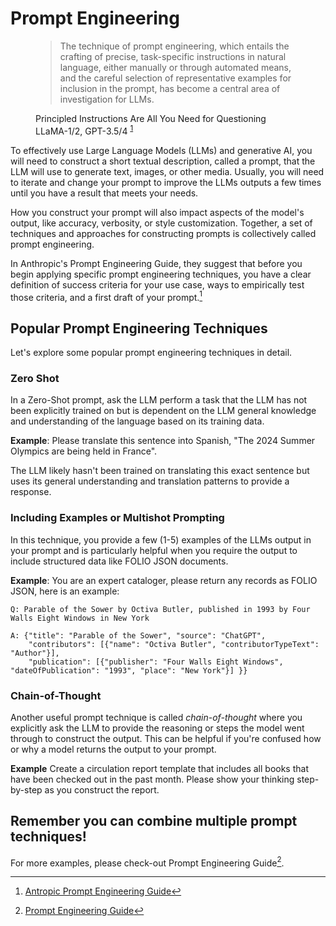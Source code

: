 # Prompt Engineering

<figure>
  <blockquote class="blockquote">
   The technique of prompt engineering, which entails the crafting of precise, 
   task-specific instructions in natural language, either manually or through 
   automated means, and the careful selection of representative examples for 
   inclusion in the prompt, has become a central area of investigation for LLMs.
  </blockquote>
  <figcaption class="blockquote-footer">
   Principled Instructions Are All You Need for Questioning LLaMA-1/2, GPT-3.5/4
   <sup id="fnref:PRINCIPLED"><a class="footnote-ref" href="#fn:PRINCIPLED">1</a></sup>
  </figcaption>
</figure>


To effectively use Large Language Models (LLMs) and generative AI, you will need to construct a short textual 
description, called a prompt, that the LLM will use to generate text, images, or 
other media. Usually, you will need to iterate and change your prompt to improve the LLMs
outputs a few times until you have a result that meets your needs. 

How you construct your prompt will also impact aspects of the model's output, like 
accuracy, verbosity, or style customization. Together,
a set of techniques and approaches for constructing prompts is collectively called 
prompt engineering. 

In Anthropic's Prompt Engineering Guide, they suggest that before you begin applying 
specific prompt engineering techniques, you have a clear definition of success criteria
for your use case, ways to empirically test those criteria, and a first draft of your 
prompt.[^ANTHROPIC]

## Popular Prompt Engineering Techniques
Let's explore some popular prompt engineering techniques in detail.

### Zero Shot
In a Zero-Shot prompt, ask the LLM perform a task that the LLM has not been explicitly 
trained on but is dependent on the LLM general knowledge and understanding of the language
based on its training data. 

**Example**: Please translate this sentence into Spanish, "The 2024 Summer Olympics are being
held in France".

The LLM likely hasn't been trained on translating this exact sentence but uses its general 
understanding and translation patterns to provide a response.  

### Including Examples or Multishot Prompting 
In this technique, you provide a few (1-5) examples of the LLMs output in your prompt and is 
particularly helpful when you require the output to include structured data like FOLIO JSON 
documents. 

**Example**: You are an expert cataloger, please return any records as FOLIO JSON, here is an
example:

```
Q: Parable of the Sower by Octiva Butler, published in 1993 by Four Walls Eight Windows in New York 

A: {"title": "Parable of the Sower", "source": "ChatGPT", 
    "contributors": [{"name": "Octiva Butler", "contributorTypeText": "Author"}], 
    "publication": [{"publisher": "Four Walls Eight Windows", "dateOfPublication": "1993", "place": "New York"}] }}
```

### Chain-of-Thought
Another useful prompt technique is called *chain-of-thought* where you explicitly ask 
the LLM to provide the reasoning or steps the model went through to construct the output.
This can be helpful if you're confused how or why a model returns the output to your prompt.

**Example** Create a circulation report template that includes all books that have been checked
out in the past month. Please show your thinking step-by-step as you construct the report.

## Remember you can combine multiple prompt techniques! 
For more examples, please check-out Prompt Engineering Guide[^PROMPT_GUIDE].

[^PRINCPLED]: [Principled Instructions Are All You Need for Questioning LLaMA-1/2, GPT-3.5/4](https://arxiv.org/abs/2312.16171)
[^ANTHROPIC]: [Antropic Prompt Engineering Guide](https://docs.anthropic.com/en/docs/build-with-claude/prompt-engineering/)
[^PROMPT_GUIDE]: [Prompt Engineering Guide](https://www.promptingguide.ai/)

